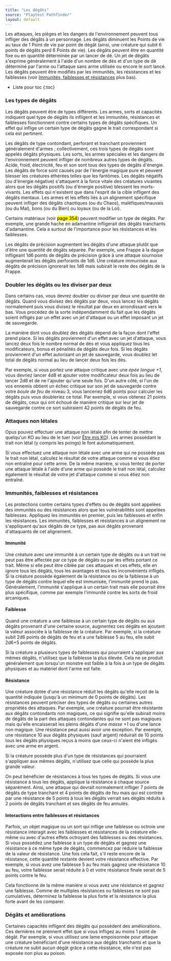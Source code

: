 ```yaml
---
title: "Les dégâts"
source: "Playtest Pathfinder"
layout: default
---
```


Les attaques, les pièges et les dangers de l'environnement peuvent tous infliger des dégâts à un personnage. Les dégâts diminuent les Points de vie au taux de 1 Point de vie par point de dégât (ainsi, une créature qui subit 6 points de dégâts perd 6 Points de vie). Les dégâts peuvent être en quantité fixe ou en quantité déterminée par un lancer de dé. Un jet de dégâts s'exprime généralement à l'aide d'un nombre de dés et d'un type de dé déterminé par l'arme ou l'attaque sans arme utilisée ou encore le sort lancé. Les dégâts peuvent être modifiés par les immunités, les résistances et les faiblesses (voir [Immunités, faiblesses et résistances](#immunités-faiblesses-et-résistances) plus bas).

* Liste pour toc
{:toc}

### Les types de dégâts

Les dégâts peuvent être de types différents. Les armes, sorts et capacités indiquent quel type de dégâts ils infligent et les immunités, résistances et faiblesses fonctionnent contre certains types de dégâts spécifiques. Un effet qui inflige un certain type de dégâts gagne le trait correspondant si cela est pertinent.

Les dégâts de type contondant, perforant et tranchant proviennent généralement d'armes ; collectivement, ces trois types de dégâts sont appelés dégâts physiques. Les sorts, les armes spéciales et les dangers de l'environnement peuvent infliger de nombreux autres types de dégâts. Acide, froid, électricité, feu et son sont tous des types de dégâts d'énergie. Les dégâts de force sont causés par de l'énergie magique pure et peuvent blesser les créatures éthérées telles que les fantômes. Les dégâts négatifs (ou d'énergie négative) s'attaquent à la force vitale des créatures vivantes alors que les dégâts positifs (ou d'énergie positive) blessent les morts-vivants. Les effets qui n'existent que dans l'esprit de la cible infligent des dégâts mentaux. Les armes et les effets liés à un alignement spécifique peuvent infliger des dégâts chaotiques (ou du Chaos), maléfiques/mauvais (ou du Mal), bons (ou du Bien) ou loyaux (ou de la Loi).

Certains matériaux (voir <mark>page 354</mark>) peuvent modifier un type de dégâts. Par exemple, une grande hache en adamantine infligerait des dégâts tranchants d'adamantine. Cela a surtout de l'importance pour les résistances et les faiblesses.

Les dégâts de précision augmentent les dégâts d'une attaque plutôt que d'être une quantité de dégâts séparée. Par exemple, une Frappe à la dague infligeant 1d6 points de dégâts de précision grâce à une attaque sournoise augmenterait les dégâts perforants de 1d6. Une créature immunisée aux dégâts de précision ignorerait les 1d6 mais subirait le reste des dégâts de la Frappe.

### Doubler les dégâts ou les diviser par deux

Dans certains cas, vous devrez doubler ou diviser par deux une quantité de dégâts. Quand vous divisez des dégâts par deux, vous lancez les dégâts normalement puis vous divisez le résultat par deux en arrondissant vers le bas. Vous procédez de la sorte indépendamment du fait que les dégâts soient infligés par un effet avec un jet d'attaque ou un effet imposant un jet de sauvegarde.

La manière dont vous doublez des dégâts dépend de la façon dont l'effet prend place. Si les dégâts proviennent d'un effet avec un jet d'attaque, vous lancez deux fois le nombre normal de dés et vous appliquez tous les modificateurs, bonus et pénalités de dégâts deux fois. Si les dégâts proviennent d'un effet autorisant un jet de sauvegarde, vous doublez let total de dégâts normal au lieu de lancer deux fois les dés.

Par exemple, si vous portez une attaque critique avec une *épée longue +1*, vous devriez lancer 4d8 et ajouter votre modificateur deux fois au lieu de lancer 2d8 et de ne l'ajouter qu'une seule fois. D'un autre côté, si l'un de vos ennemis obtient un échec critique sur son jet de sauvegarde contre votre *boule de feu* de niveau 3, vous lanceriez 6d6 points pour calculer les dégâts puis vous doubleriez ce total. Par exemple, si vous obtenez 21 points de dégâts, ceux qui ont échoué de manière critique sur leur jet de sauvegarde contre ce sort subiraient 42 points de dégâts de feu.

### Attaques non létales

Opus pouvez effectuer une attaque non létale afin de tenter de mettre quelqu'un KO au lieu de le tuer (voir [Être mis KO](../ch9-jouer-à-pathfinder/points-de-vie-et-guérison.md#être-mis-ko)). Les armes possédant le trait non létal (y compris les poings) le font automatiquement.

Si vous effectuez une attaque non létale avec une arme qui ne possède pas le trait non létal, calculez le résultat de votre attaque comme si vous étiez non entraîné pour cette arme. De la même manière, si vous tentez de porter une attaque létale à l'aide d'une arme qui possède le trait non létal, calculez également le résultat de votre jet d'attaque comme si vous étiez non entraîné.

### Immunités, faiblesses et résistances

Les protections contre certains types d'effets ou de dégâts sont appelées des immunités ou des résistances alors que les vulnérabilités sont appelées faiblesses. Appliquez les immunités en premier, puis les faiblesses et enfin les résistances. Les immunités, faiblesses et résistances à un alignement ne s'appliquent qu'aux dégâts de ce type, pas aux dégâts provenant d'attaquants de cet alignement.

#### Immunité

Une créature avec une immunité à un certain type de dégâts ou à un trait ne peut pas être affectée par ce type de dégâts ou par les effets portant ce trait. Même si elle peut être ciblée par ces attaques et ces effets, elle en ignore tous les dégâts, tous les avantages et tous les inconvénients infligés. Si la créature possède également de la résistance ou de la faiblesse à un type de dégâts contre lequel elle est immunisée, l'immunité prend le pas. Généralement, l'immunité s'applique à un certain trait mais elle pourrait être plus spécifique, comme par exemple l'immunité contre les sorts de froid arcaniques.

#### Faiblesse

Quand une créature a une faiblesse à un certain type de dégâts ou aux dégâts provenant d'une certaine source, augmentez ces dégâts en ajoutant la valeur associée à la faiblesse de la créature. Par exemple, si la créature subit 2d6 points de dégâts de feu et a une faiblesse 5 au feu, elle subit 2d6+5 points de dégâts.

Si la créature a plusieurs types de faiblesses qui pourraient s'appliquer aux mêmes dégâts, n'utilisez que la faiblesse la plus élevée. Cela ne se produit généralement que lorsqu'un monstre est faible à la fois à un type de dégâts physiques et au matériel dont l'arme est faite.

#### Résistance

Une créature dotée d'une résistance réduit les dégâts qu'elle reçoit de la quantité indiquée (jusqu'à un minimum de 0 points de dégâts). Les résistances peuvent préciser des types de dégâts ou certaines autres propriétés des attaques. Par exemple, une créature pourrait être résistante aux dégâts contondants non magiques, ce qui signifie qu'elle subirait moins de dégâts de la part des attaques contondantes qui ne sont pas magiques mais qu'elle encaisserait les pleins dégâts d'une *masse +1* ou d'une lance non magique. Une résistance peut aussi avoir une exception. Par exemple, une résistance 10 aux dégâts physiques (sauf argent) réduirait de 10 points tous les dégâts physiques reçus à moins que ceux-ci n'aient été infligés avec une arme en argent.

Si la créature possède plus d'un type de résistances qui pourraient s'appliquer aux mêmes dégâts, n'utilisez que celle qui possède la plus grande valeur.

On peut bénéficier de résistances à tous les types de dégâts. Si vous une résistance à tous les dégâts, applique la résistance à chaque source séparément. Ainsi, une attaque qui devrait normalement infliger 7 points de dégâts de type tranchant et 4 points de dégâts de feu mais qui est contrée par une résistance de 5 points à tous les dégâts verrait ses dégâts réduits à 2 points de dégâts tranchant et ses dégâts de feu annulés.

#### Interactions entre faiblesses et résistances

Parfois, un objet magique ou un sort qui inflige une faiblesse ou octroie une résistance interagit avec les faiblesses et résistances de la créature elle-même ou avec d'autres effets octroyant des faiblesses ou des résistances. Si vous possédez une faiblesse à un type de dégâts et gagnez une résistance à ce même type de dégâts, commencez par réduire la faiblesse de la valeur de résistance. Une fois cela fait, s'il reste encore de la résistance, cette quantité restante devient votre résistance effective. Par exemple, si vous avez une faiblesse 5 au feu mais gagnez une résistance 10 au feu, votre faiblesse serait réduite à 0 et votre résistance finale serait de 5 points contre le feu.

Cela fonctionne de la même manière si vous avez une résistance et gagnez une faiblesse. Comme de multiples résistances ou faiblesses ne sont pas cumulatives, déterminez la faiblesse la plus forte et la résistance la plus forte avant de les comparer.

### Dégâts et améliorations

Certaines capacités infligent des dégâts qui possèdent des améliorations. Ces dernières ne prennent effet que si vous infligez au moins 1 point de dégât. Par exemple, si vous utilisez une lame empoisonnée pour attaque une créature bénéficiant d'une résistance aux dégâts tranchants et que la créature ne subit aucun dégât grâce à cette résistance, elle n'est pas exposée non plus au poison.
